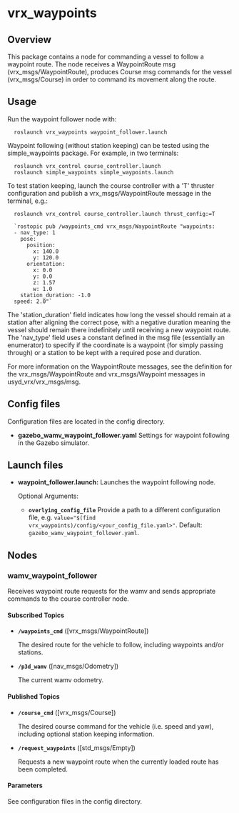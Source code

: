 # vrx_waypoints

## Overview

This package contains a node for commanding a vessel to follow a waypoint route. The
node receives a WaypointRoute msg (vrx_msgs/WaypointRoute), produces Course msg commands
for the vessel (vrx_msgs/Course) in order to command its movement along the route.

## Usage

Run the waypoint follower node with:

	  roslaunch vrx_waypoints waypoint_follower.launch

Waypoint following (without station keeping) can be tested using the simple_waypoints package. For example, in two terminals:

	  roslaunch vrx_control course_controller.launch
	  roslaunch simple_waypoints simple_waypoints.launch

To test station keeping, launch the course controller with a 'T' thruster configuration and publish a vrx_msgs/WaypointRoute message in the terminal, e.g.:

	  roslaunch vrx_control course_controller.launch thrust_config:=T

      `rostopic pub /waypoints_cmd vrx_msgs/WaypointRoute "waypoints:
      - nav_type: 1
        pose:
          position:
            x: 140.0
            y: 120.0
          orientation:
            x: 0.0
            y: 0.0
            z: 1.57
            w: 1.0
        station_duration: -1.0
      speed: 2.0"`

The 'station_duration' field indicates how long the vessel should remain at a station after aligning the correct pose, with a negative duration meaning the vessel should remain there indefinitely until receiving a new waypoint route. The 'nav_type' field uses a constant defined in the msg file (essentially an enumerator) to specify if the coordinate is a waypoint (for simply passing through) or a station to be kept with a required pose and duration. 

For more information on the WaypointRoute messages, see the definition for the vrx_msgs/WaypointRoute and vrx_msgs/Waypoint messages in usyd_vrx/vrx_msgs/msg. 

## Config files

Configuration files are located in the config directory.

* **gazebo_wamv_waypoint_follower.yaml** Settings for waypoint following in the Gazebo simulator.

## Launch files

* **waypoint_follower.launch:** Launches the waypoint following node.

     Optional Arguments:

     - **`overlying_config_file`** Provide a path to a different configuration file, e.g. `value="$(find vrx_waypoints)/config/<your_config_file.yaml>"`. Default: `gazebo_wamv_waypoint_follower.yaml`.

## Nodes

### wamv_waypoint_follower

Receives waypoint route requests for the wamv and sends appropriate commands to the course controller node.

#### Subscribed Topics

* **`/waypoints_cmd`** ([vrx_msgs/WaypointRoute])

	The desired route for the vehicle to follow, including waypoints and/or stations.

* **`/p3d_wamv`** ([nav_msgs/Odometry])

	The current wamv odometry.

#### Published Topics

* **`/course_cmd`** ([vrx_msgs/Course])

	The desired course command for the vehicle (i.e. speed and yaw), including optional station keeping information.

* **`/request_waypoints`** ([std_msgs/Empty])

	Requests a new waypoint route when the currently loaded route has been completed.

#### Parameters

See configuration files in the config directory.
